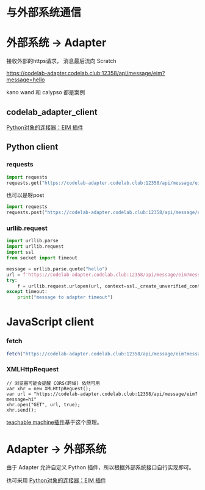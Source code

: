 # 与外部系统通信

# 外部系统 -> Adapter
接收外部的https请求， 消息最后流向 Scratch

https://codelab-adapter.codelab.club:12358/api/message/eim?message=hello

kano wand 和 calypso 都是案例

## codelab_adapter_client
[Python对象的连接器：EIM 插件](/project_tutorial/eim_pt/)

## Python client

### requests
```python
import requests
requests.get("https://codelab-adapter.codelab.club:12358/api/message/eim?message=hello", verify=False)
```

也可以是呀post

```python
import requests
requests.post("https://codelab-adapter.codelab.club:12358/api/message/eim",json={"message":"hello"}, verify=False)
```


### urllib.request
```python
import urllib.parse
import urllib.request
import ssl
from socket import timeout

message = urllib.parse.quote("hello")
url = f'https://codelab-adapter.codelab.club:12358/api/message/eim?message={message}'
try:
    f = urllib.request.urlopen(url, context=ssl._create_unverified_context(), timeout=1)
except timeout:
    print("message to adapter timeout")
```

# JavaScript client

### fetch
```js
fetch("https://codelab-adapter.codelab.club:12358/api/message/eim?message=hi")
```

### XMLHttpRequest
```XMLHttpRequest
// 浏览器可能会提醒 CORS(跨域) 依然可用
var xhr = new XMLHttpRequest();
var url = "https://codelab-adapter.codelab.club:12358/api/message/eim?message=hi"
xhr.open("GET", url, true);
xhr.send();
```

[teachable machine插件](https://adapter.codelab.club/extension_guide/teachable_machine/)基于这个原理。

# Adapter -> 外部系统 
由于 Adapter 允许自定义 Python 插件，所以根据外部系统接口自行实现即可。

也可采用 [Python对象的连接器：EIM 插件](/project_tutorial/eim_pt/)
